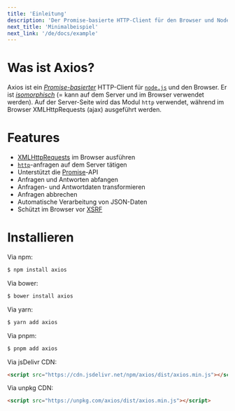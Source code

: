 ```yaml
---
title: 'Einleitung'
description: 'Der Promise-basierte HTTP-Client für den Browser und Node.js'
next_title: 'Minimalbeispiel'
next_link: '/de/docs/example'
---
```


# Was ist Axios?
Axios ist ein *[Promise-basierter](https://javascript.info/promise-basics)* HTTP-Client für [`node.js`](https://nodejs.org) und den Browser. Er ist *[isomorphisch](https://www.lullabot.com/articles/what-is-an-isomorphic-application)* (= kann auf dem Server und im Browser verwendet werden). Auf der Server-Seite wird das Modul `http` verwendet, während im Browser XMLHttpRequests (ajax) ausgeführt werden.

# Features

- [XMLHttpRequests](https://developer.mozilla.org/en-US/docs/Web/API/XMLHttpRequest) im Browser ausführen
- [`http`](http://nodejs.org/api/http.html)-anfragen auf dem Server tätigen
- Unterstützt die [Promise](https://developer.mozilla.org/en-US/docs/Web/JavaScript/Reference/Global_Objects/Promise)-API
- Anfragen und Antworten abfangen
- Anfragen- und Antwortdaten transformieren
- Anfragen abbrechen
- Automatische Verarbeitung von JSON-Daten
- Schützt im Browser vor [XSRF](http://en.wikipedia.org/wiki/Cross-site_request_forgery)

# Installieren

Via npm:

```bash
$ npm install axios
```

Via bower:

```bash
$ bower install axios
```

Via yarn:

```bash
$ yarn add axios
```

Via pnpm:

```bash
$ pnpm add axios
```

Via jsDelivr CDN:

```html
<script src="https://cdn.jsdelivr.net/npm/axios/dist/axios.min.js"></script>
```

Via unpkg CDN:

```html
<script src="https://unpkg.com/axios/dist/axios.min.js"></script>
```
